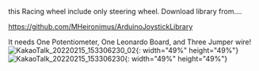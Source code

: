 this Racing wheel include only steering wheel.
Download library from....

https://github.com/MHeironimus/ArduinoJoystickLibrary

It needs One Potentiometer, One Leonardo Board, and Three Jumper wire!
![KakaoTalk_20220215_153306230_02](https://user-images.githubusercontent.com/72438246/154006019-d6d3833d-d1b4-49d7-a155-04915e2b8b0d.jpg){: width="49%" height="49%"}
![KakaoTalk_20220215_153306230](https://user-images.githubusercontent.com/72438246/154006005-c26dbcfd-8774-40d1-abf2-e3cde8d81162.jpg){: width="49%" height="49%"}


